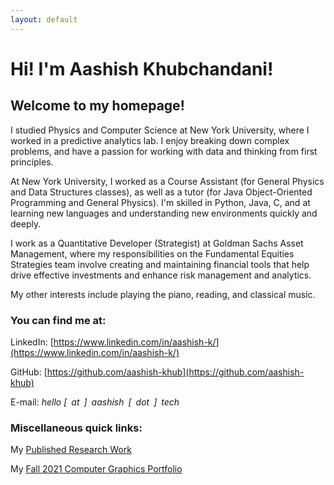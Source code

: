 ```yaml
---
layout: default
---
```

# Hi! I'm Aashish Khubchandani! 

## Welcome to my homepage! 

I studied Physics and Computer Science at New York University, where I worked in a predictive analytics lab. I enjoy breaking down complex problems, and have a passion for working with data and thinking from first principles. 

At New York University, I worked as a Course Assistant (for General Physics and Data Structures classes), as well as a tutor (for Java Object-Oriented Programming and General Physics). I'm skilled in Python, Java, C, and at learning new languages and understanding new environments quickly and deeply. 

I work as a Quantitative Developer (Strategist) at Goldman Sachs Asset Management, where my responsibilities on the Fundamental Equities Strategies team involve creating and maintaining financial tools that help drive effective investments and enhance risk management and analytics.

My other interests include playing the piano, reading, and classical music. 

### You can find me at:

LinkedIn: [https://www.linkedin.com/in/aashish-k/](https://www.linkedin.com/in/aashish-k/)

GitHub: [https://github.com/aashish-khub](https://github.com/aashish-khub)

E-mail: *hello [ at ] aashish [ dot ] tech*

### Miscellaneous quick links:

My [Published Research Work](https://scholar.google.com/citations?hl=en&user=ZwIG3Z0AAAAJ&view_op=list_works&sortby=pubdate)

My [Fall 2021 Computer Graphics Portfolio](https://aashish-khub.github.io/graphics/graphics_home.html)
